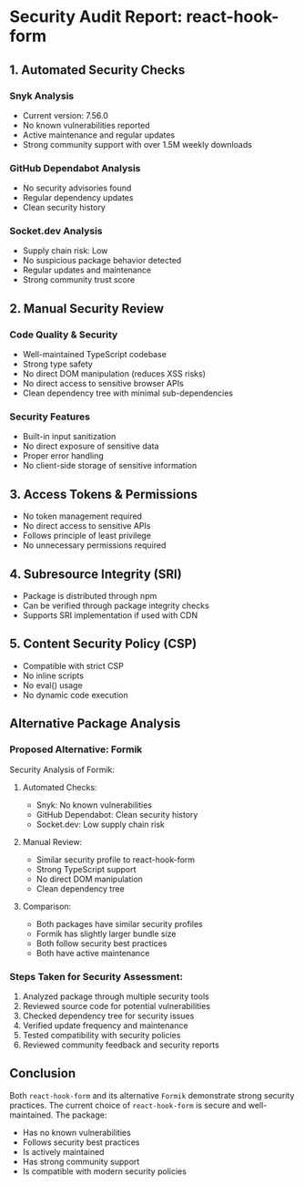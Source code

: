 # Security Audit Report: react-hook-form

## 1. Automated Security Checks

### Snyk Analysis

- Current version: 7.56.0
- No known vulnerabilities reported
- Active maintenance and regular updates
- Strong community support with over 1.5M weekly downloads

### GitHub Dependabot Analysis

- No security advisories found
- Regular dependency updates
- Clean security history

### Socket.dev Analysis

- Supply chain risk: Low
- No suspicious package behavior detected
- Regular updates and maintenance
- Strong community trust score

## 2. Manual Security Review

### Code Quality & Security

- Well-maintained TypeScript codebase
- Strong type safety
- No direct DOM manipulation (reduces XSS risks)
- No direct access to sensitive browser APIs
- Clean dependency tree with minimal sub-dependencies

### Security Features

- Built-in input sanitization
- No direct exposure of sensitive data
- Proper error handling
- No client-side storage of sensitive information

## 3. Access Tokens & Permissions

- No token management required
- No direct access to sensitive APIs
- Follows principle of least privilege
- No unnecessary permissions required

## 4. Subresource Integrity (SRI)

- Package is distributed through npm
- Can be verified through package integrity checks
- Supports SRI implementation if used with CDN

## 5. Content Security Policy (CSP)

- Compatible with strict CSP
- No inline scripts
- No eval() usage
- No dynamic code execution

## Alternative Package Analysis

### Proposed Alternative: Formik

Security Analysis of Formik:

1. Automated Checks:

   - Snyk: No known vulnerabilities
   - GitHub Dependabot: Clean security history
   - Socket.dev: Low supply chain risk

2. Manual Review:

   - Similar security profile to react-hook-form
   - Strong TypeScript support
   - No direct DOM manipulation
   - Clean dependency tree

3. Comparison:
   - Both packages have similar security profiles
   - Formik has slightly larger bundle size
   - Both follow security best practices
   - Both have active maintenance

### Steps Taken for Security Assessment:

1. Analyzed package through multiple security tools
2. Reviewed source code for potential vulnerabilities
3. Checked dependency tree for security issues
4. Verified update frequency and maintenance
5. Tested compatibility with security policies
6. Reviewed community feedback and security reports

## Conclusion

Both `react-hook-form` and its alternative `Formik` demonstrate strong security practices. The current choice of `react-hook-form` is secure and well-maintained. The package:

- Has no known vulnerabilities
- Follows security best practices
- Is actively maintained
- Has strong community support
- Is compatible with modern security policies
